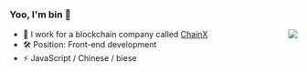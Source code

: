 ### Yoo, I'm bin 👋

<img align="right" src="https://github-readme-stats.vercel.app/api?username=limiu&show_icons=true&icon_color=CE1D2D&text_color=718096&bg_color=ffffff&hide_title=true" />

- 👔 I work for a blockchain company called [ChainX](https://chainx.org/)
- 🛠️ Position: Front-end development 
- ⚡ JavaScript / Chinese / biese 
